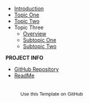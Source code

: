 - [Introduction](introduction.md)
- [Topic One](topic-one.md)
- [Topic Two](topic-two.md)
- Topic Three
  - [Overview](topic-three-overview.md "Overview Chapter 3")
  - [Subtopic One](topic-three-subtopic-one.md "Topic Three, Subtopic One")
  - [Subtopic Two](topic-three-subtopic-two.md "Topic Three, Subtopic Two")

**PROJECT INFO**  
* [GitHub Repository](https://github.com/hibbitts-design/docsify-open-publishing-starter-kit/)  
* [ReadMe](https://github.com/hibbitts-design/docsify-open-publishing-starter-kit/blob/main/README.md)  

<form action="https://github.com/hibbitts-design/docsify-open-publishing-starter-kit/generate" target="_blank">
  <input type="submit" value="Use this Template on GitHub" style="cursor: pointer;margin-top:12px;padding:8px;background-color:var(--base-background-color);border:1px solid var(--link-color);border-radius:.25rem;color:var(--link-color);display:inline-block;text-align:center;text-decoration:none;width:250px;-webkit-text-size-adjust:none;mso-hide:all;" />
</form>
